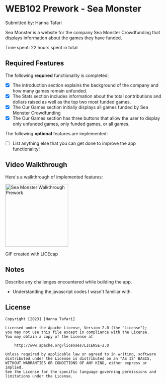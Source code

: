 # WEB102 Prework - Sea Monster

Submitted by: Hanna Tafari

Sea Monster is a website for the company Sea Monster Crowdfunding that displays information about the games they have funded.

Time spent: 22 hours spent in total

## Required Features

The following **required** functionality is completed:

* [x] The introduction section explains the background of the company and how many games remain unfunded.
* [x] The Stats section includes information about the total contributions and dollars raised as well as the top two most funded games.
* [x] The Our Games section initially displays all games funded by Sea Monster Crowdfunding
* [x] The Our Games section has three buttons that allow the user to display only unfunded games, only funded games, or all games.

The following **optional** features are implemented:

* [ ] List anything else that you can get done to improve the app functionality!

## Video Walkthrough

Here's a walkthrough of implemented features:

<img src='Sea Monster Walkthrough Prework.gif' title='Sea Monster Walkthrough Prework' width='200' />

<!-- Replace this with whatever GIF tool you used! -->
GIF created with LICEcap

## Notes

Describe any challenges encountered while building the app.
- Understanding the javascript codes I wasn't familiar with.

## License

    Copyright [2023] [Hanna Tafari]

    Licensed under the Apache License, Version 2.0 (the "License");
    you may not use this file except in compliance with the License.
    You may obtain a copy of the License at

        http://www.apache.org/licenses/LICENSE-2.0

    Unless required by applicable law or agreed to in writing, software
    distributed under the License is distributed on an "AS IS" BASIS,
    WITHOUT WARRANTIES OR CONDITIONS OF ANY KIND, either express or implied.
    See the License for the specific language governing permissions and
    limitations under the License.
